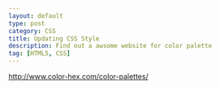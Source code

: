 ```yaml
---
layout: default
type: post
category: CSS
title: Updating CSS Style
description: Find out a awsome website for color palette
tag: [HTML5, CSS]
---
```


http://www.color-hex.com/color-palettes/


